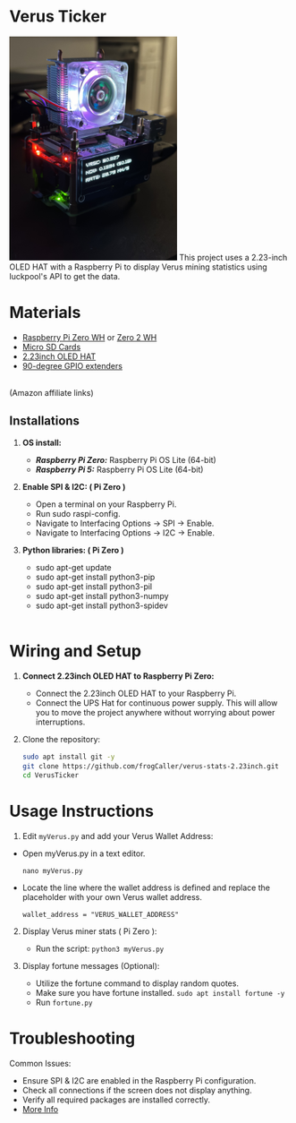 # Verus Ticker
<img src="images/verusTicker.jpeg" alt="tinySetup1" width="300">
This project uses a 2.23-inch OLED HAT with a Raspberry Pi to display Verus mining statistics using luckpool's API to get the data.

# Materials
* [Raspberry Pi Zero WH](https://amzn.to/49mZVxC) or [Zero 2 WH](https://amzn.to/3Ov69Dm)<br />
* [Micro SD Cards](https://amzn.to/4erXgWD)<br />
* [2.23inch OLED HAT](https://amzn.to/3V2gCKb)<br />
* [90-degree GPIO extenders](https://amzn.to/3Uooea9)<br />

<br />
(Amazon affiliate links)<br />


## **Installations**

1. **OS install:**
   - ___Raspberry Pi Zero:___ Raspberry Pi OS Lite (64-bit) <br />
   - ___Raspberry Pi 5:___ Raspberry Pi OS Lite (64-bit) <br />
   
2. **Enable SPI & I2C: ( Pi Zero )**
   - Open a terminal on your Raspberry Pi.
   - Run sudo raspi-config.
   - Navigate to Interfacing Options -> SPI -> Enable.
   - Navigate to Interfacing Options -> I2C -> Enable.

3. **Python libraries: ( Pi Zero )**
   - sudo apt-get update
   - sudo apt-get install python3-pip
   - sudo apt-get install python3-pil
   - sudo apt-get install python3-numpy
   - sudo apt-get install python3-spidev
   <br />

# Wiring and Setup
1. **Connect 2.23inch OLED HAT to Raspberry Pi Zero:**
   - Connect the 2.23inch OLED HAT to your Raspberry Pi. <br />
   - Connect the UPS Hat for continuous power supply. This will allow you to move the project anywhere without worrying about power interruptions.

2. Clone the repository:
   ```bash
   sudo apt install git -y
   git clone https://github.com/frogCaller/verus-stats-2.23inch.git
   cd VerusTicker

# Usage Instructions
1. Edit `myVerus.py` and add your Verus Wallet Address:
  - Open myVerus.py in a text editor.
    ```
    nano myVerus.py
    ```
  - Locate the line where the wallet address is defined and replace the placeholder with your own Verus wallet address.
    ```
    wallet_address = "VERUS_WALLET_ADDRESS"
    ```
    
2. Display Verus miner stats  ( Pi Zero ):
   - Run the script: `python3 myVerus.py`

3. Display fortune messages (Optional):
   - Utilize the fortune command to display random quotes.
   - Make sure you have fortune installed. `sudo apt install fortune -y`
   - Run `fortune.py`

# Troubleshooting
Common Issues:
   - Ensure SPI & I2C are enabled in the Raspberry Pi configuration.
   - Check all connections if the screen does not display anything.
   - Verify all required packages are installed correctly.
   - [More Info](https://www.waveshare.com/wiki/2.23inch_OLED_HAT)
